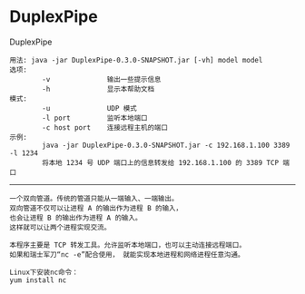 # DuplexPipe
DuplexPipe

```
用法: java -jar DuplexPipe-0.3.0-SNAPSHOT.jar [-vh] model model
选项:
        -v              输出一些提示信息
        -h              显示本帮助文档
模式:
        -u              UDP 模式
        -l port         监听本地端口
        -c host port    连接远程主机的端口
示例:
        java -jar DuplexPipe-0.3.0-SNAPSHOT.jar -c 192.168.1.100 3389 -l 1234
        将本地 1234 号 UDP 端口上的信息转发给 192.168.1.100 的 3389 TCP 端口

```
	
	


----------


    一个双向管道。传统的管道只能从一端输入、一端输出。
    双向管道不仅可以让进程 A 的输出作为进程 B 的输入，
    也会让进程 B 的输出作为进程 A 的输入。
    这样就可以让两个进程实现交流。
    
    本程序主要是 TCP 转发工具。允许监听本地端口，也可以主动连接远程端口。
    如果和瑞士军刀“nc -e”配合使用， 就能实现本地进程和网络进程任意沟通。
    
    Linux下安装nc命令：
    yum install nc



